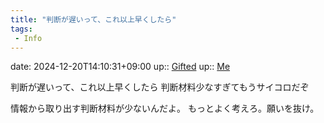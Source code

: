 ```yaml
---
title: "判断が遅いって、これ以上早くしたら"
tags:
 - Info
---
```


date: 2024-12-20T14:10:31+09:00
up:: [Gifted](Bar/Novel/Topics/Gifted.md)
up:: [Me](../Bar/Novel/Chaos/Me.md)

判断が遅いって、これ以上早くしたら
判断材料少なすぎてもうサイコロだぞ

情報から取り出す判断材料が少ないんだよ。
もっとよく考えろ。願いを抜け。